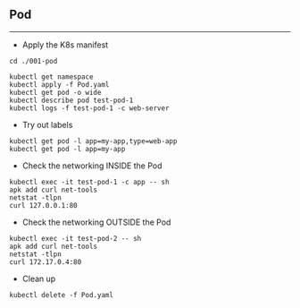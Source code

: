 ## Pod
---

* Apply the K8s manifest

```
cd ./001-pod

kubectl get namespace
kubectl apply -f Pod.yaml
kubectl get pod -o wide
kubectl describe pod test-pod-1
kubectl logs -f test-pod-1 -c web-server
```

* Try out labels

```
kubectl get pod -l app=my-app,type=web-app
kubectl get pod -l app=my-app
```

* Check the networking INSIDE the Pod

```
kubectl exec -it test-pod-1 -c app -- sh
apk add curl net-tools
netstat -tlpn
curl 127.0.0.1:80
```

* Check the networking OUTSIDE the Pod

```
kubectl exec -it test-pod-2 -- sh
apk add curl net-tools
netstat -tlpn
curl 172.17.0.4:80
```

* Clean up

```
kubectl delete -f Pod.yaml
```
